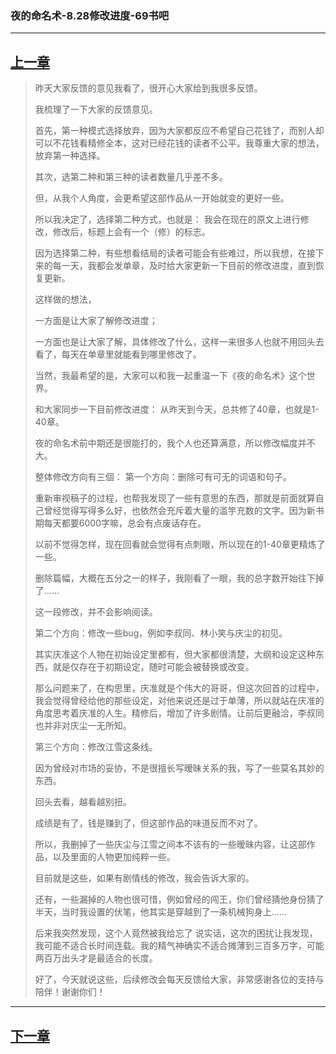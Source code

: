 ### 夜的命名术-8.28修改进度-69书吧

--------
[上一章](./a7211dadc8d78e88cd6a83014ffe30c7.md)
--------


>
>
>
>昨天大家反馈的意见我看了，很开心大家给到我很多反馈。
>
>我梳理了一下大家的反馈意见。
>
>首先，第一种模式选择放弃，因为大家都反应不希望自己花钱了，而别人却可以不花钱看精修全本，这对已经花钱的读者不公平。我尊重大家的想法，放弃第一种选择。
>
>其次，选第二种和第三种的读者数量几乎差不多。
>
>但，从我个人角度，会更希望这部作品从一开始就变的更好一些。
>
>所以我决定了，选择第二种方式，也就是：
>我会在现在的原文上进行修改，修改后，标题上会有一个（修）的标志。
>
>因为选择第二种，有些想看结局的读者可能会有些难过，所以我想，在接下来的每一天，我都会发单章，及时给大家更新一下目前的修改进度，直到恢复更新。
>
>这样做的想法，
>
>一方面是让大家了解修改进度；
>
>一方面也是让大家了解，具体修改了什么，这样一来很多人也就不用回头去看了，每天在单章里就能看到哪里修改了。
>
>当然，我最希望的是，大家可以和我一起重温一下《夜的命名术》这个世界。
>
>和大家同步一下目前修改进度：
>从昨天到今天，总共修了40章，也就是1-40章。
>
>夜的命名术前中期还是很能打的，我个人也还算满意，所以修改幅度并不大。
>
>整体修改方向有三個：
>第一个方向：删除可有可无的词语和句子。
>
>重新审视稿子的过程，也帮我发现了一些有意思的东西，那就是前面就算自己曾经觉得写得多么好，也依然会充斥着大量的滥竽充数的文字。因为新书期每天都要6000字嘛，总会有点废话存在。
>
>以前不觉得怎样，现在回看就会觉得有点刺眼，所以现在的1-40章更精炼了一些。
>
>删除篇幅，大概在五分之一的样子，我刚看了一眼，我的总字数开始往下掉了……
>
>这一段修改，并不会影响阅读。
>
>第二个方向：修改一些bug，例如李叔同、林小笑与庆尘的初见。
>
>其实庆准这个人物在初始设定里都有，但大家都很清楚，大纲和设定这种东西，就是仅存在于初期设定，随时可能会被替换或改变。
>
>那么问题来了，在构思里，庆准就是个伟大的哥哥，但这次回首的过程中，我会觉得曾经给他的那些设定，对他来说还是过于单薄，所以就站在庆准的角度思考着庆准的人生。精修后，增加了许多剧情。让前后更融洽，李叔同也并非对庆尘一无所知。
>
>第三个方向：修改江雪这条线。
>
>因为曾经对市场的妥协，不是很擅长写暧昧关系的我，写了一些莫名其妙的东西。
>
>回头去看，越看越别扭。
>
>成绩是有了，钱是赚到了，但这部作品的味道反而不对了。
>
>所以，我删掉了一些庆尘与江雪之间本不该有的一些暧昧内容，让这部作品，以及里面的人物更加纯粹一些。
>
>目前就是这些，如果有剧情线的修改，我会告诉大家的。
>
>还有，一些漏掉的人物也很可惜，例如曾经的闯王，你们曾经猜他身份猜了半天，当时我设置的伏笔，他其实是穿越到了一条机械狗身上……
>
>后来我突然发现，这个人竟然被我给忘了
>说实话，这次的困扰让我发现，我可能不适合长时间连载。我的精气神确实不适合摊薄到三百多万字，可能两百万出头才是最适合的长度。
>
>好了，今天就说这些，后续修改会每天反馈给大家，非常感谢各位的支持与陪伴！谢谢你们！
>
>

--------
[下一章](./a404e5a316d330efcccfec50121fa522.md)
--------
